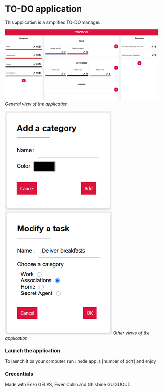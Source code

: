 # TO-DO application
This application is a simplified TO-DO manager.

![General view of the application](public/images/general-view.png)
*General view of the application*

![](public/images/creating-category.png) ![](public/images/modifying-task.png)
*Other views of the application*

### Launch the application

To launch it on your computer, run : node app.js [number of port] and enjoy 

### Credentials

Made with Enzo GELAS, Ewen Collin and Ghislaine GUIGUOUD